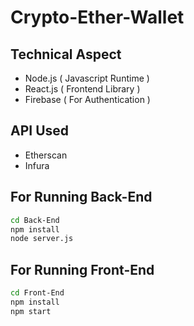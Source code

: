 # Crypto-Ether-Wallet

## Technical Aspect
* Node.js ( Javascript Runtime )
* React.js ( Frontend Library )
* Firebase ( For Authentication )

## API Used
* Etherscan
* Infura

## For Running Back-End
```bash
cd Back-End
npm install
node server.js
```

## For Running Front-End
```bash
cd Front-End
npm install
npm start
```
